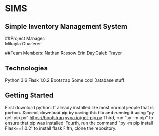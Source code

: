# SIMS
## Simple Inventory Management System

##Project Manager:    
Mikayla Quaderer

##Team Members:
Nathan Rossow
Erin Day
Caleb Trayer

## Technologies
Python 3.6
Flask 1.0.2
Bootstrap
Some cool Database stuff 

## Getting Started
First download python. If already installed like most normal people that is perfect.
Second, download pip by saving this file and running it using "py get-pip.py" https://bootstrap.pypa.io/get-pip.py
Third, run "py -m pip" to ensure that pip was installed.
Fourth, run the command "py -m pip install Flask==1.0.2" to install flask
Fifth, clone the repository.
